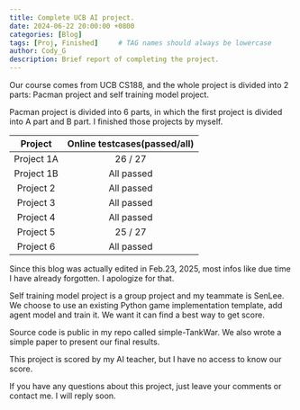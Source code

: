 ```yaml
---
title: Complete UCB AI project.
date: 2024-06-22 20:00:00 +0800
categories: [Blog]
tags: [Proj, Finished]     # TAG names should always be lowercase
author: Cody_G
description: Brief report of completing the project.
---
```


Our course comes from UCB CS188, and the whole project is divided into 2 parts: Pacman project and self training model project.


Pacman project is divided into 6 parts, in which the first project is divided into A part and B part. I finished those projects by myself.

|  Project   | Online testcases(passed/all) |
| :--------: | :--------------------------: |
| Project 1A |           26 / 27            |
| Project 1B |          All passed          |
| Project 2  |          All passed          |
| Project 3  |          All passed          |
| Project 4  |          All passed          |
| Project 5  |           25 / 27            |
| Project 6  |          All passed          |

Since this blog was actually edited in Feb.23, 2025, most infos like due time I have already forgotten. I apologize for that.


Self training model project is a group project and my teammate is SenLee. We choose to use an existing Python game implementation template, add agent model and train it. We want it can find a best way to get score.


Source code is public in my repo called simple-TankWar. We also wrote a simple paper to present our final results.


This project is scored by my AI teacher, but I have no access to know our score.


If you have any questions about this project, just leave your comments or contact me. I will reply soon.